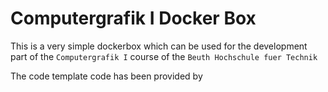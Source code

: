 # Computergrafik I Docker Box

This is a very simple dockerbox which can be used for 
the development part of the `Computergrafik I` course of the `Beuth Hochschule fuer Technik`

The code template code has been provided by  
